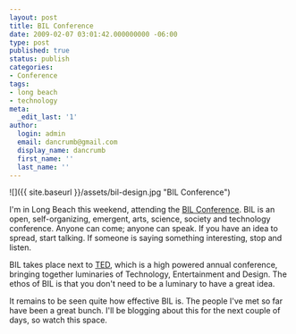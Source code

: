 ```yaml
---
layout: post
title: BIL Conference
date: 2009-02-07 03:01:42.000000000 -06:00
type: post
published: true
status: publish
categories:
- Conference
tags:
- long beach
- technology
meta:
  _edit_last: '1'
author:
  login: admin
  email: dancrumb@gmail.com
  display_name: dancrumb
  first_name: ''
  last_name: ''
---
```

![]({{ site.baseurl }}/assets/bil-design.jpg "BIL Conference")

I'm in Long Beach this weekend, attending the [BIL Conference](http://bilconference.com/). BIL is an open, self-organizing, emergent, arts, science, society and technology conference. Anyone can come; anyone can speak. If you have an idea to spread, start talking. If someone is saying something interesting, stop and listen.

BIL takes place next to [TED](http://ted.com), which is a high powered annual conference, bringing together luminaries of Technology, Entertainment and Design. The ethos of BIL is that you don't need to be a luminary to have a great idea.

It remains to be seen quite how effective BIL is. The people I've met so far have been a great bunch. I'll be blogging about this for the next couple of days, so watch this space.
